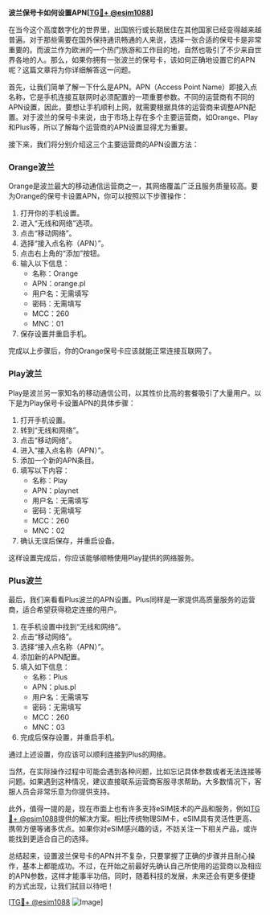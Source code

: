 **波兰保号卡如何设置APN[[TG💪+ @esim1088](https://t.me/s/esim1088)]**

在当今这个高度数字化的世界里，出国旅行或长期居住在其他国家已经变得越来越普遍。对于那些需要在国外保持通讯畅通的人来说，选择一张合适的保号卡是非常重要的。而波兰作为欧洲的一个热门旅游和工作目的地，自然也吸引了不少来自世界各地的人。那么，如果你拥有一张波兰的保号卡，该如何正确地设置它的APN呢？这篇文章将为你详细解答这一问题。

首先，让我们简单了解一下什么是APN。APN（Access Point Name）即接入点名称，它是手机连接互联网时必须配置的一项重要参数。不同的运营商有不同的APN设置，因此，要想让手机顺利上网，就需要根据具体的运营商来调整APN配置。对于波兰的保号卡来说，由于市场上存在多个主要运营商，如Orange、Play和Plus等，所以了解每个运营商的APN设置显得尤为重要。

接下来，我们将分别介绍这三个主要运营商的APN设置方法：

### Orange波兰

Orange是波兰最大的移动通信运营商之一，其网络覆盖广泛且服务质量较高。要为Orange的保号卡设置APN，你可以按照以下步骤操作：

1. 打开你的手机设置。
2. 进入“无线和网络”选项。
3. 点击“移动网络”。
4. 选择“接入点名称（APN）”。
5. 点击右上角的“添加”按钮。
6. 输入以下信息：
   - 名称：Orange
   - APN：orange.pl
   - 用户名：无需填写
   - 密码：无需填写
   - MCC：260
   - MNC：01
7. 保存设置并重启手机。

完成以上步骤后，你的Orange保号卡应该就能正常连接互联网了。

### Play波兰

Play是波兰另一家知名的移动通信公司，以其性价比高的套餐吸引了大量用户。以下是为Play保号卡设置APN的具体步骤：

1. 打开手机设置。
2. 转到“无线和网络”。
3. 点击“移动网络”。
4. 进入“接入点名称（APN）”。
5. 添加一个新的APN条目。
6. 填写以下内容：
   - 名称：Play
   - APN：playnet
   - 用户名：无需填写
   - 密码：无需填写
   - MCC：260
   - MNC：02
7. 确认无误后保存，并重启设备。

这样设置完成后，你应该能够顺畅使用Play提供的网络服务。

### Plus波兰

最后，我们来看看Plus波兰的APN设置。Plus同样是一家提供高质量服务的运营商，适合希望获得稳定连接的用户。

1. 在手机设置中找到“无线和网络”。
2. 点击“移动网络”。
3. 选择“接入点名称（APN）”。
4. 添加新的APN配置。
5. 填入如下信息：
   - 名称：Plus
   - APN：plus.pl
   - 用户名：无需填写
   - 密码：无需填写
   - MCC：260
   - MNC：03
6. 完成后保存设置，并重启手机。

通过上述设置，你应该可以顺利连接到Plus的网络。

当然，在实际操作过程中可能会遇到各种问题，比如忘记具体参数或者无法连接等问题。如果遇到这种情况，建议直接联系运营商客服寻求帮助。大多数情况下，客服人员会非常乐意为你提供支持。

此外，值得一提的是，现在市面上也有许多支持eSIM技术的产品和服务，例如[TG💪+ @esim1088](https://t.me/s/esim1088)提供的解决方案。相比传统物理SIM卡，eSIM具有灵活性更高、携带方便等诸多优点。如果你对eSIM感兴趣的话，不妨关注一下相关产品，或许能找到更适合自己的选择。

总结起来，设置波兰保号卡的APN并不复杂，只要掌握了正确的步骤并且耐心操作，基本上都能成功。不过，在开始之前最好先确认自己所使用的运营商以及相应的APN参数，这样才能事半功倍。同时，随着科技的发展，未来还会有更多便捷的方式出现，让我们拭目以待吧！

[[TG💪+ @esim1088](https://t.me/s/esim1088) ![Image](https://i.postimg.cc/4NQfJmqS/Snipaste-2025-05-13-00-14-12.png)]